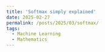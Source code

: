 ```yaml
---
title: 'Softmax simply explained'
date: 2025-02-27
permalink: /posts/2025/03/softmax/
tags:
  - Machine Learning 
  - Mathematics
---
```

